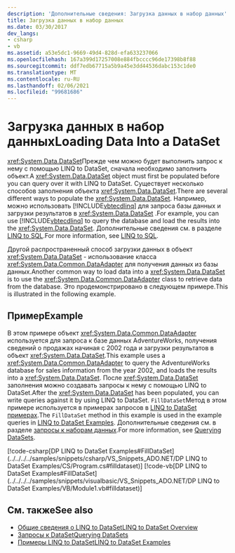 ```yaml
---
description: 'Дополнительные сведения: Загрузка данных в набор данных'
title: Загрузка данных в набор данных
ms.date: 03/30/2017
dev_langs:
- csharp
- vb
ms.assetid: a53e5dc1-9669-49d4-828d-efa633237066
ms.openlocfilehash: 167a399d17257008e884fbcccc96de17398b8f88
ms.sourcegitcommit: ddf7edb67715a5b9a45e3dd44536dabc153c1de0
ms.translationtype: MT
ms.contentlocale: ru-RU
ms.lasthandoff: 02/06/2021
ms.locfileid: "99681686"
---
```

# <a name="loading-data-into-a-dataset"></a><span data-ttu-id="e95ab-103">Загрузка данных в набор данных</span><span class="sxs-lookup"><span data-stu-id="e95ab-103">Loading Data Into a DataSet</span></span>

<span data-ttu-id="e95ab-104"><xref:System.Data.DataSet>Прежде чем можно будет выполнить запрос к нему с помощью LINQ to DataSet, сначала необходимо заполнить объект.</span><span class="sxs-lookup"><span data-stu-id="e95ab-104">A <xref:System.Data.DataSet> object must first be populated before you can query over it with LINQ to DataSet.</span></span> <span data-ttu-id="e95ab-105">Существует несколько способов заполнения объекта <xref:System.Data.DataSet>.</span><span class="sxs-lookup"><span data-stu-id="e95ab-105">There are several different ways to populate the <xref:System.Data.DataSet>.</span></span> <span data-ttu-id="e95ab-106">Например, можно использовать [!INCLUDE[vbtecdlinq](../../../../includes/vbtecdlinq-md.md)] для запроса базы данных и загрузки результатов в <xref:System.Data.DataSet> .</span><span class="sxs-lookup"><span data-stu-id="e95ab-106">For example, you can use [!INCLUDE[vbtecdlinq](../../../../includes/vbtecdlinq-md.md)] to query the database and load the results into the <xref:System.Data.DataSet>.</span></span> <span data-ttu-id="e95ab-107">Дополнительные сведения см. в разделе [LINQ to SQL](./sql/linq/index.md).</span><span class="sxs-lookup"><span data-stu-id="e95ab-107">For more information, see [LINQ to SQL](./sql/linq/index.md).</span></span>  
  
 <span data-ttu-id="e95ab-108">Другой распространенный способ загрузки данных в объект <xref:System.Data.DataSet> - использование класса <xref:System.Data.Common.DataAdapter> для получения данных из базы данных.</span><span class="sxs-lookup"><span data-stu-id="e95ab-108">Another common way to load data into a <xref:System.Data.DataSet> is to use the <xref:System.Data.Common.DataAdapter> class to retrieve data from the database.</span></span> <span data-ttu-id="e95ab-109">Это продемонстрировано в следующем примере.</span><span class="sxs-lookup"><span data-stu-id="e95ab-109">This is illustrated in the following example.</span></span>  
  
## <a name="example"></a><span data-ttu-id="e95ab-110">Пример</span><span class="sxs-lookup"><span data-stu-id="e95ab-110">Example</span></span>  

 <span data-ttu-id="e95ab-111">В этом примере объект <xref:System.Data.Common.DataAdapter> используется для запроса к базе данных AdventureWorks, получения сведений о продажах начиная с 2002 года и загрузки результатов в объект <xref:System.Data.DataSet>.</span><span class="sxs-lookup"><span data-stu-id="e95ab-111">This example uses a <xref:System.Data.Common.DataAdapter> to query the AdventureWorks database for sales information from the year 2002, and loads the results into a <xref:System.Data.DataSet>.</span></span> <span data-ttu-id="e95ab-112">После <xref:System.Data.DataSet> заполнения можно создавать запросы к нему с помощью LINQ to DataSet.</span><span class="sxs-lookup"><span data-stu-id="e95ab-112">After the <xref:System.Data.DataSet> has been populated, you can write queries against it by using LINQ to DataSet.</span></span> <span data-ttu-id="e95ab-113">`FillDataSet`Метод в этом примере используется в примерах запросов в [LINQ to DataSet примерах](linq-to-dataset-examples.md).</span><span class="sxs-lookup"><span data-stu-id="e95ab-113">The `FillDataSet` method in this example is used in the example queries in [LINQ to DataSet Examples](linq-to-dataset-examples.md).</span></span> <span data-ttu-id="e95ab-114">Дополнительные сведения см. в разделе [запросы к наборам данных](querying-datasets-linq-to-dataset.md).</span><span class="sxs-lookup"><span data-stu-id="e95ab-114">For more information, see [Querying DataSets](querying-datasets-linq-to-dataset.md).</span></span>  
  
 [!code-csharp[DP LINQ to DataSet Examples#FillDataSet](../../../../samples/snippets/csharp/VS_Snippets_ADO.NET/DP LINQ to DataSet Examples/CS/Program.cs#filldataset)]
 [!code-vb[DP LINQ to DataSet Examples#FillDataSet](../../../../samples/snippets/visualbasic/VS_Snippets_ADO.NET/DP LINQ to DataSet Examples/VB/Module1.vb#filldataset)]  
  
## <a name="see-also"></a><span data-ttu-id="e95ab-115">См. также</span><span class="sxs-lookup"><span data-stu-id="e95ab-115">See also</span></span>

- [<span data-ttu-id="e95ab-116">Общие сведения о LINQ to DataSet</span><span class="sxs-lookup"><span data-stu-id="e95ab-116">LINQ to DataSet Overview</span></span>](linq-to-dataset-overview.md)
- [<span data-ttu-id="e95ab-117">Запросы к DataSet</span><span class="sxs-lookup"><span data-stu-id="e95ab-117">Querying DataSets</span></span>](querying-datasets-linq-to-dataset.md)
- [<span data-ttu-id="e95ab-118">Примеры LINQ to DataSet</span><span class="sxs-lookup"><span data-stu-id="e95ab-118">LINQ to DataSet Examples</span></span>](linq-to-dataset-examples.md)
